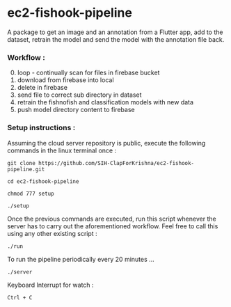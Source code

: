 # ec2-fishook-pipeline
A package to get an image and an annotation from a Flutter app, add to the dataset, retrain the model and send the model with the annotation file back.

### Workflow :

0. loop - continually scan for files in firebase bucket
1. download from firebase into local
2. delete in firebase 
3. send file to correct sub directory in dataset
4. retrain the fishnofish and classification models with new data
5. push model directory content to firebase

### Setup instructions :

Assuming the cloud server repository is public, execute the following commands in the linux terminal once :

```git clone https://github.com/SIH-ClapForKrishna/ec2-fishook-pipeline.git```

```cd ec2-fishook-pipeline```

```chmod 777 setup```

```./setup```

Once the previous commands are executed, run this script whenever the server has to carry out the aforementioned workflow. Feel free to call this using any other existing script :

```./run``` 

To run the pipeline periodically every 20 minutes ...

```./server```

Keyboard Interrupt for watch : 

 ```Ctrl + C```

